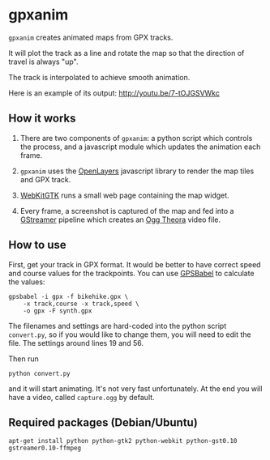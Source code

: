 gpxanim
=======

`gpxanim` creates animated maps from GPX tracks.

It will plot the track as a line and rotate the map so that the
direction of travel is always "up".

The track is interpolated to achieve smooth animation.

Here is an example of its output: http://youtu.be/7-tOJGSVWkc


How it works
------------

1.  There are two components of `gpxanim`: a python script which
    controls the process, and a javascript module which updates the
    animation each frame.

2.  `gpxanim` uses the [OpenLayers][] javascript library to render the
    map tiles and GPX track.

3.  [WebKitGTK][] runs a small web page containing the map widget.

4.  Every frame, a screenshot is captured of the map and fed into a
    [GStreamer][] pipeline which creates an [Ogg Theora][] video file.
    
How to use
----------

First, get your track in GPX format. It would be better to have
correct speed and course values for the trackpoints. You can use
[GPSBabel][] to calculate the values:

    gpsbabel -i gpx -f bikehike.gpx \
        -x track,course -x track,speed \
        -o gpx -F synth.gpx

The filenames and settings are hard-coded into the python script
`convert.py`, so if you would like to change them, you will need to
edit the file. The settings around lines 19 and 56.

Then run

    python convert.py

and it will start animating. It's not very fast unfortunately. At the
end you will have a video, called `capture.ogg` by default.

Required packages (Debian/Ubuntu)
---------------------------------

    apt-get install python python-gtk2 python-webkit python-gst0.10 gstreamer0.10-ffmpeg


[OpenLayers]: http://www.openlayers.org/
[WebKitGTK]: http://webkitgtk.org/
[GStreamer]: http://gstreamer.freedesktop.org/
[Ogg Theora]: http://www.theora.org/
[GPSBabel]: http://www.gpsbabel.org/
